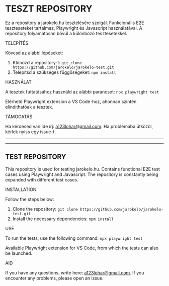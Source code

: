 
# TESZT REPOSITORY

Ez a repository a jarokelo.hu tesztelésére szolgál. Funkcionális E2E teszteseteket tartalmaz, Playwright és Javascript használatával.
A repository folyamatosan bővül a különböző tesztesetekkel.

TELEPÍTÉS

Kövesd az alábbi lépéseket:
1. Klónozd a repository-t:
    `git clone https://github.com/jarokelo/jarokelo-test.git`
2. Telepítsd a szükséges függőségeket:
    `npm install`

HASZNÁLAT

A tesztek futtatásához használd az alábbi parancsot: 
 `npx playwright test`
 
Elérhető Playwright extension a VS Code-hoz, ahonnan szintén elindithatóak a tesztek.


TÁMOGATÁS

Ha kérdésed van ide írj: a123lohar@gmail.com.
Ha problémába ütközöl, kérlek nyiss egy issue-t.

---
---


## TEST REPOSITORY

This repository is used for testing jarokelo.hu. Contains functional E2E test cases using Playwright and Javascript.
The repository is constantly being expanded with different test cases.

INSTALLATION

Follow the steps below:
1. Clone the repository:
    `git clone https://github.com/jarokelo/jarokelo-test.git`
2. Install the necessary dependencies:
    `npm install`



USE

To run the tests, use the following command: 
 `npx playwright test`
 
Available Playwright extension for VS Code, from which the tests can also be launched. 


AID

If you have any questions, write here: a123lohar@gmail.com.
If you encounter any problems, please open an issue.
